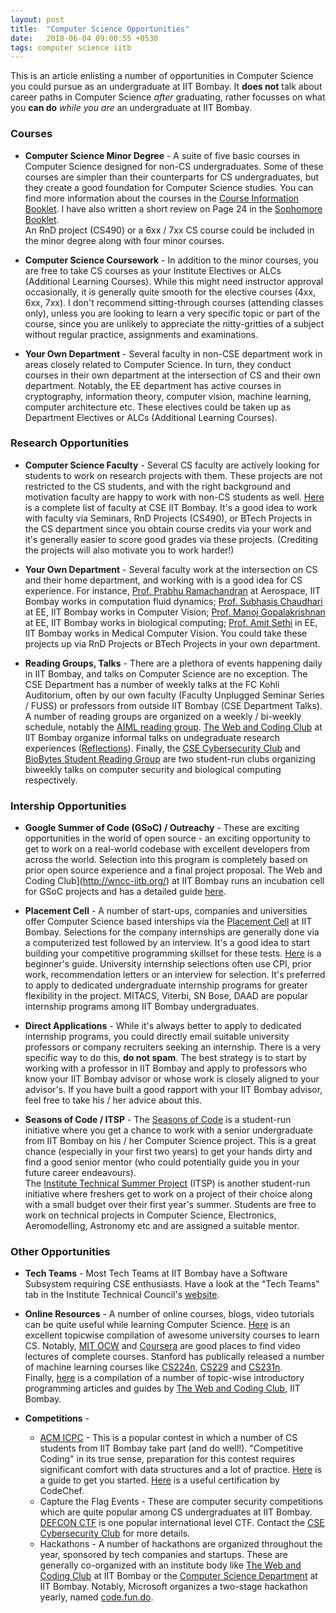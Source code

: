 ```yaml
---
layout: post
title:  "Computer Science Opportunities"
date:   2018-06-04 09:00:55 +0530
tags: computer science iitb
---
```


This is an article enlisting a number of opportunities in Computer Science you could pursue as an undergraduate at IIT Bombay. It **does not** talk about career paths in Computer Science *after* graduating, rather focusses on what you **can do** *while you are* an undergraduate at IIT Bombay.

### Courses

* **Computer Science Minor Degree** - A suite of five basic courses in Computer Science designed for non-CS undergraduates. Some of these courses are simpler than their counterparts for CS undergraduates, but they create a good foundation for Computer Science studies. You can find more information about the courses in the [Course Information Booklet](https://gymkhana.iitb.ac.in/~ugacademics/Docs/CourseInfo_Booklet.pdf). I have also written a short review on Page 24 in the [Sophomore Booklet](https://gymkhana.iitb.ac.in/~ugacademics/Docs/SOPHIE_BOOKLET.pdf).  
An RnD project (CS490) or a 6xx / 7xx CS course could be included in the minor degree along with four minor courses.

* **Computer Science Coursework** - In addition to the minor courses, you are free to take CS courses as your Institute Electives or ALCs (Additional Learning Courses). While this might need instructor approval occasionally, it is generally quite smooth for the elective courses (4xx, 6xx, 7xx). I don't recommend sitting-through courses (attending classes only), unless you are looking to learn a very specific topic or part of the course, since you are unlikely to appreciate the nitty-gritties of a subject without regular practice, assignments and examinations.

* **Your Own Department** - Several faculty in non-CSE department work in areas closely related to Computer Science. In turn, they conduct courses in their own department at the intersection of CS and their own department. Notably, the EE department has active courses in cryptography, information theory, computer vision, machine learning, computer architecture etc. These electives could be taken up as Department Electives or ALCs (Additional Learning Courses).

### Research Opportunities

* **Computer Science Faculty** - Several CS faculty are actively looking for students to work on research projects with them. These projects are not restricted to the CS students, and with the right background and motivation faculty are happy to work with non-CS students as well. [Here](https://www.cse.iitb.ac.in/page14) is a complete list of faculty at CSE IIT Bombay. It's a good idea to work with faculty via Seminars, RnD Projects (CS490), or BTech Projects in the CS department since you obtain course credits via your work and it's generally easier to score good grades via these projects. (Crediting the projects will also motivate you to work harder!)

* **Your Own Department** - Several faculty work at the intersection on CS and their home department, and working with is a good idea for CS experience. For instance, [Prof. Prabhu Ramachandran](https://www.aero.iitb.ac.in/~prabhu/index.html) at Aerospace, IIT Bombay works in computation fluid dynamics; [Prof. Subhasis Chaudhari](https://www.ee.iitb.ac.in/web/people/faculty/home/sc) at EE, IIT Bombay works in Computer Vision; [Prof. Manoj Gopalakrishnan](https://www.ee.iitb.ac.in/web/people/faculty/home/manojg) at EE, IIT Bombay works in biological computing; [Prof. Amit Sethi](https://www.ee.iitb.ac.in/web/people/faculty/home/asethi) in EE, IIT Bombay works in Medical Computer Vision. You could take these projects up via RnD Projects or BTech Projects in your own department.

* **Reading Groups, Talks** - There are a plethora of events happening daily in IIT Bombay, and talks on Computer Science are no exception. The CSE Department has a number of weekly talks at the FC Kohli Auditorium, often by our own faculty (Faculty Unplugged Seminar Series / FUSS) or professors from outside IIT Bombay (CSE Department Talks). A number of reading groups are organized on a weekly / bi-weekly schedule, notably the [AIML reading group](https://www.cse.iitb.ac.in/~ml/). [The Web and Coding Club](http://wncc-iitb.org/) at IIT Bombay organize informal talks on undegraduate research experiences ([Reflections](https://wncc-iitb.org/wiki/index.php/Reflections)). Finally, the [CSE Cybersecurity Club](https://www.facebook.com/groups/csec.iitb/) and [BioBytes Student Reading Group](https://www.facebook.com/groups/BioBytesIITB/) are two student-run clubs organizing biweekly talks on computer security and biological computing respectively.

### Intership Opportunities

* **Google Summer of Code (GSoC) / Outreachy** - These are exciting opportunities in the world of open source - an exciting opportunity to get to work on a real-world codebase with excellent developers from across the world. Selection into this program is completely based on prior open source experience and a final project proposal. The Web and Coding Club](http://wncc-iitb.org/) at IIT Bombay runs an incubation cell for GSoC projects and has a detailed guide [here](https://wncc-iitb.org/wiki/index.php/Open_Source).

* **Placement Cell** - A number of start-ups, companies and universities offer Computer Science based interships via the [Placement Cell](http://placements.iitb.ac.in/) at IIT Bombay. Selections for the company internships are generally done via a computerized test followed by an interview. It's a good idea to start building your competitive programming skillset for these tests. [Here](https://wncc-iitb.org/wiki/index.php/Competitive_Programming) is a beginner's guide. University internship selections often use CPI, prior work, recommendation letters or an interview for selection. It's preferred to apply to dedicated undergraduate internship programs for greater flexibility in the project. MITACS, Viterbi, SN Bose, DAAD are popular internship programs among IIT Bombay undergraduates.

* **Direct Applications** - While it's always better to apply to dedicated internship programs, you could directly email suitable university professors or company recruiters seeking an internship. There is a very specific way to do this, **do not spam**. The best strategy is to start by working with a professor in IIT Bombay and apply to professors who know your IIT Bombay advisor or whose work is closely aligned to your advisor's. If you have built a good rapport with your IIT Bombay advisor, feel free to take his / her advice about this.

* **Seasons of Code / ITSP** - The [Seasons of Code](http://wncc-iitb.org/soc) is a student-run initiative where you get a chance to work with a senior undergraduate from IIT Bombay on his / her Computer Science project. This is a great chance (especially in your first two years) to get your hands dirty and find a good senior mentor (who could potentially guide you in your future career endeavours).  
The [Institute Technical Summer Project](http://stab-iitb.org/itsp) (ITSP) is another student-run initiative where freshers get to work on a project of their choice along with a small budget over their first year's summer. Students are free to work on technical projects in Computer Science, Electronics, Aeromodelling, Astronomy etc and are assigned a suitable mentor.

### Other Opportunities

* **Tech Teams** - Most Tech Teams at IIT Bombay have a Software Subsystem requiring CSE enthusiasts. Have a look at the "Tech Teams" tab in the Institute Technical Council's [website](http://stab-iitb.org/).

* **Online Resources** - A number of online courses, blogs, video tutorials can be quite useful while learning Computer Science. [Here](https://github.com/prakhar1989/awesome-courses) is an excellent topicwise compilation of awesome university courses to learn CS. Notably, [MIT OCW](https://ocw.mit.edu/index.htm) and [Coursera](http://coursera.org/) are good places to find video lectures of complete courses. Stanford has publically released a number of machine learning courses like [CS224n](http://web.stanford.edu/class/cs224n/), [CS229](http://cs229.stanford.edu/) and [CS231n](http://cs231n.stanford.edu/).  
Finally, [here](https://wncc-iitb.org/wiki/index.php/The_Web_and_Coding_Club) is a compilation of a number of topic-wise introductory programming articles and guides by [The Web and Coding Club](http://wncc-iitb.org/), IIT Bombay.

* **Competitions** -
   * [ACM ICPC](https://icpc.baylor.edu/) - This is a popular contest in which a number of CS students from IIT Bombay take part (and do well!). "Competitive Coding" in its true sense, preparation for this contest requires significant comfort with data structures and a lot of practice. [Here](https://wncc-iitb.org/wiki/index.php/Competitive_Programming) is a guide to get you started. [Here](https://www.codechef.com/certification/prepare) is a useful certification by CodeChef.
   * Capture the Flag Events - These are computer security competitions which are quite popular among CS undergraduates at IIT Bombay. [DEFCON CTF](https://www.defcon.org/html/links/dc-ctf.html) is one popular international level CTF. Contact the [CSE Cybersecurity Club](https://www.facebook.com/groups/csec.iitb/) for more details.
   * Hackathons - A number of hackathons are organized throughout the year, sponsored by tech companies and startups. These are generally co-organized with an institute body like [The Web and Coding Club](http://wncc-iitb.org/) at IIT Bombay or the [Computer Science Department](http://cse.iitb.ac.in/) at IIT Bombay. Notably, Microsoft organizes a two-stage hackathon yearly, named [code.fun.do](https://www.acadaccelerator.com/).